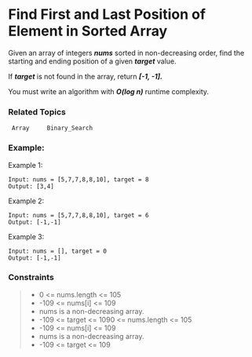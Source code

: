 # Find First and Last Position of Element in Sorted Array

Given an array of integers _**nums**_ sorted in non-decreasing order, find the starting and ending position of a given _**target**_ value.

If _**target**_ is not found in the array, return _**[-1, -1].**_

You must write an algorithm with _**O(log n)**_ runtime complexity.
### Related Topics
     Array     Binary_Search
### Example:
Example 1:
    
    Input: nums = [5,7,7,8,8,10], target = 8
    Output: [3,4]
Example 2:

    Input: nums = [5,7,7,8,8,10], target = 6
    Output: [-1,-1]
Example 3:

    Input: nums = [], target = 0
    Output: [-1,-1]
### Constraints

>- 0 <= nums.length <= 105
>- -109 <= nums[i] <= 109
>- nums is a non-decreasing array.
>- -109 <= target <= 1090 <= nums.length <= 105
>- -109 <= nums[i] <= 109
>- nums is a non-decreasing array.
>- -109 <= target <= 109
